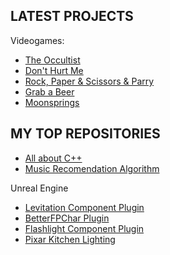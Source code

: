 ## LATEST PROJECTS
Videogames:
- [The Occultist](https://store.steampowered.com/app/2092840/The_Occultist/)
- [Don't Hurt Me](https://www.youtube.com/watch?v=daRn0OVNQ6w)
- [Rock, Paper & Scissors & Parry](https://www.youtube.com/watch?v=lbSKrHfM3zM)
- [Grab a Beer](https://www.youtube.com/watch?v=6Q27CFi5ino)
- [Moonsprings](https://www.youtube.com/watch?v=M9S4neiGdPc)

## MY TOP REPOSITORIES
- [All about C++]([https://github.com/duartemv00/AllAboutCP](https://github.com/duartemv00/AllAboutCPP))
- [Music Recomendation Algorithm](https://github.com/duartemv00/DMV_MusicRecomendationAlgorithm)

Unreal Engine
- [Levitation Component Plugin](https://github.com/duartemv00/DMV_Levitation_uePlugin)
- [BetterFPChar Plugin](https://github.com/duartemv00/DMV_BetterFPChar_uePlugin)
- [Flashlight Component Plugin](https://github.com/duartemv00/DMV_FlashLightComp_uePlugin)
- [Pixar Kitchen Lighting](https://www.youtube.com/watch?v=uu5SuF7_eDM)
